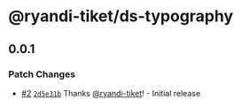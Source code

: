 # @ryandi-tiket/ds-typography

## 0.0.1

### Patch Changes

- [#2](https://github.com/ryandi-tiket/debug-chunking/pull/2) [`2d5e31b`](https://github.com/ryandi-tiket/debug-chunking/commit/2d5e31b05a88a6c26b4813ffba8c96156287009f) Thanks [@ryandi-tiket](https://github.com/ryandi-tiket)! - Initial release
